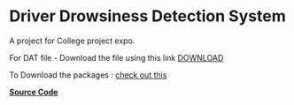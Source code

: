 # Driver Drowsiness Detection System
A project for College project expo.

For DAT file - Download the file using this link [DOWNLOAD](https://drive.google.com/file/d/1L_PUwUF4aWMoWdTZKU0-qZpUxRt25NVq/view?usp=share_link)

To Download the packages : [check out this ](https://github.com/Techie03/MREC_DDDS/blob/main/DDDS%20PPT.pptx)

**[Source Code](https://github.com/Techie03/MREC_DDDS/blob/main/driver.py)**
